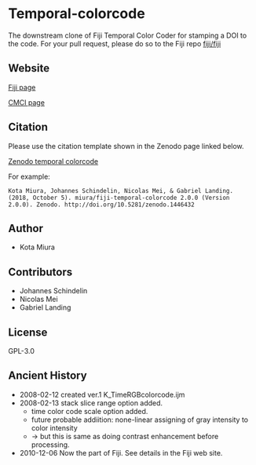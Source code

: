# Temporal-colorcode

The downstream clone of Fiji Temporal Color Coder for stamping a DOI to the code. For your pull request, please do so to the Fiji repo [fiji/fiji](https://github.com/fiji/fiji/)

## Website

[Fiji page](https://imagej.net/Temporal-Color_Code)

[CMCI page](http://wiki.cmci.info/downloads/timeseriescolorcoder)

## Citation

Please use the citation template shown in the Zenodo page linked below. 

[Zenodo temporal colorcode](https://zenodo.org/account/settings/github/repository/miura/fiji-temporal-colorcode)

For example:

```
Kota Miura, Johannes Schindelin, Nicolas Mei, & Gabriel Landing. (2018, October 5). miura/fiji-temporal-colorcode 2.0.0 (Version 2.0.0). Zenodo. http://doi.org/10.5281/zenodo.1446432
```

## Author

- Kota Miura

## Contributors

- Johannes Schindelin
- Nicolas Mei
- Gabriel Landing

## License

GPL-3.0

## Ancient History

- 2008-02-12 created ver.1 K_TimeRGBcolorcode.ijm
- 2008-02-13 stack slice range option added.
   - time color code scale option added.
   - future probable addiition: none-linear assigning of gray intensity to color intensity
   - → but this is same as doing contrast enhancement before processing.
- 2010-12-06  Now the part of Fiji. See details in the Fiji web site.
